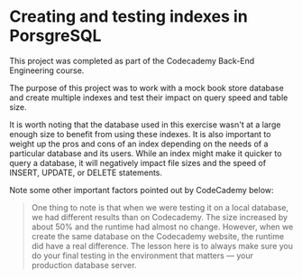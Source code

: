 # Creating and testing indexes in PorsgreSQL
This project was completed as part of the Codecademy Back-End Engineering course. 

The purpose of this project was to work with a mock book store database and create multiple indexes and test their impact on query speed and table size. 

It is worth noting that the database used in this exercise wasn't at a large enough size to benefit from using these indexes. It is also important to weight up the pros and cons of an index depending on the needs of a particular database and its users. While an index might make it quicker to query a database, it will negatively impact file sizes and the speed of INSERT, UPDATE, or DELETE statements.

Note some other important factors pointed out by CodeCademy below: 
<blockquote>
One thing to note is that when we were testing it on a local database, we had different results than on Codecademy. The size increased by about 50% and the runtime had almost no change. However, when we create the same database on the Codecademy website, the runtime did have a real difference. The lesson here is to always make sure you do your final testing in the environment that matters — your production database server.
</blockquote>